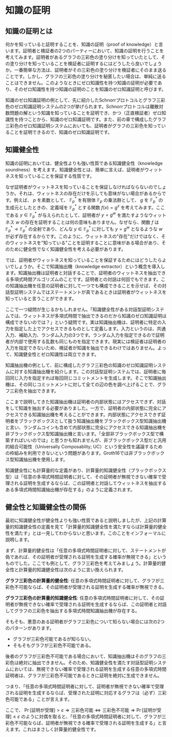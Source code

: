 # 知識の証明

## 知識の証明とは

何かを知っていると証明することを、知識の証明（proof of knowledge）と言います。証明者と検証者の2つのパーティーにおいて、知識の証明を行うことを考えてみます。証明者があるグラフの三彩色の塗り分けを知っていたとして、その塗り分けを知っていることを検証者に証明するにはどうしたら良いでしょうか。一番簡単な方法は、証明者がその三彩色の塗り分けを検証者にそのまま送ることです。しかし、グラフの三彩色の塗り分けを秘匿したい場合は、単純に送ることはできません。このようなときにゼロ知識性を持つ知識の証明が必要であり、そのゼロ知識性を持つ知識の証明のことを知識のゼロ知識証明と呼びます。

知識のゼロ知識証明の例として、先に紹介したSchnorrプロトコルとグラフ三彩色のゼロ知識証明システムの2つが挙げられます。Schnorrプロトコルは離散対数問題の解という知識を知っていることを証明でき、かつ（正直検証者）ゼロ知識性を持つことから、知識のゼロ知識証明です。また、前の章で構成したグラフ三彩色のゼロ知識証明システムにおいても、証明者がグラフの三彩色を知っていることを証明できるので、知識のゼロ知識証明です。

## 知識健全性

知識の証明においては、健全性よりも強い性質である知識健全性（knowledge soundness）を考えます。知識健全性とは、簡単に言えば、証明者がウィットネスを知っていることを保証する性質です。

なぜ証明者がウィットネスを知っていることを保証しなければならないのでしょうか。それは、ウィットネスの存在だけを示しても意味がない場合があるからです。例えば、 $p$ を素数として、 $\mathbb{F}_p^*$ を有限体 $\mathbb{F}_p$ の乗法群として、 $g$ を $\mathbb{F}_p^*$ の生成元としたときの、定義域を $\mathbb{F}_p^*$ とする関数 $f(x) = g^x$ を考えてみます。ここである $y \in \mathbb{F}_p^*$ が与えられたとして、証明者が $y=g^w$ を満たすようなウィットネス $w$ の存在を証明することは何の意味もありません。なぜなら、関数 $f$ は $\mathbb{F}_p^*\to\mathbb{F}_p^*$ の全射であり、どんな $y \in \mathbb{F}_p^*$ に対しても $y=g^w$ となるような $w$ が必ず存在するからです。このように、ウィットネスの"存在"だけではなく、そのウィットネスを"知っている"ことを証明することに意味がある場合があり、そのために健全性でなく知識健全性を考える必要があります。

では、証明者がウィットネスを知っていることを保証するためにはどうしたらよいでしょうか。そこで知識抽出機（knowledge extractor）という概念を導入します。知識抽出機は証明者と対話することで、証明者のウィットネスを抽出できる多項式時間アルゴリズムのことです。証明者との対話は何回でもできます。この知識抽出機を任意の証明者に対して一つでも構成できることを示せば、その対話型証明システムではステートメントが真であるときは証明者がウィットネスを知っていると言うことができます。

ここで一つ疑問が生じるかもしれません。「知識健全性がある対話型証明システムでは、ウィットネスが多項式時間で抽出できるのだから知識のゼロ知識証明は構成できないのでは？」という疑問です。実は知識抽出機は、証明者に特定の入力を指定した上でアクセスできるものとして定義します。入力というのは、共通入力、補助入力、ランダム入力の3つです。ランダム入力を指定できるので証明者が内部で使用する乱数も同じものを指定できます。現実には検証者は証明者の入力を指定できないため、検証者が知識を抽出できるわけではありません。よって、知識健全性とゼロ知識性は両立できます。

知識抽出機の例として、前に構成したグラフ三彩色の知識のゼロ知識証明システムに対する知識抽出機を紹介します。この対話型証明システムでは、証明者に毎回同じ入力を指定すれば毎回同じコミットメントを生成します。そこで知識抽出機は、その同じコミットメントに対して全ての辺の色を調べ上げることで、グラフ三彩色を抽出できます。

ここまで説明してきた知識抽出機は証明者の内部状態にはアクセスできず、対話をして知識を抽出する必要がありました。一方で、証明者の内部状態に完全にアクセスできる知識抽出機を考えることができます。内部状態にアクセスできず証明者をブラックボックスとして扱う知識抽出機をブラックボックス型知識抽出機と言い、ランダムコインも含めて内部状態に完全にアクセスできる知識抽出機を非ブラックボックス型知識抽出機と言います。「全部非ブラックボックス型で構築すればいいのでは」と思うかも知れませんが、非ブラックボックス型だと汎用的結合可能性（Universally Composablity; UC）という安全性を議論するための枠組みを利用できないという問題があります。Groth16では非ブラックボックス型知識抽出機を使用します。

知識健全性にも計算量的な定義があり、計算量的知識健全性（ブラックボックス型）は「任意の多項式時間証明者に対して、その証明者が無視できない確率で受理される証明を生成するならば、この証明者と対話してウィットネスを抽出するある多項式時間知識抽出機が存在する」のように定義されます。

## 健全性と知識健全性の関係

最初に知識健全性が健全性よりも強い性質であると説明しましたが、上記の計算量的知識健全性の定義を見て「計算量的知識健全性を満たすならば計算量的健全性を満たす」とは一見してわからないと思います。このことをインフォーマルに説明します。

まず、計算量的健全性は「任意の多項式時間証明者に対して、ステートメントが偽であれば、その証明者が受理される証明を生成する確率が無視できる」というものでした。ここでも例として、グラフ三彩色を考えてみましょう。計算量的健全性と計算量的知識健全性は次のように言い換えられます。

**グラフ三彩色の計算量的健全性**: 任意の多項式時間証明者に対して、グラフが三彩色不可能ならば、その証明者が受理される証明を生成する確率が無視できる。

**グラフ三彩色の計算量的知識健全性**: 任意の多項式時間証明者に対して、その証明者が無視できない確率で受理される証明を生成するならば、この証明者と対話してグラフの三彩色を抽出する多項式時間知識抽出機が存在する。

そもそも、悪意のある証明者がグラフ三彩色について知らない場合には次の2つのパターンがあります。

- グラフが三彩色可能であるが知らない。
- そもそもグラフが三彩色不可能である。

後者のグラフが三彩色不可能である場合において、知識抽出機はそのグラフの三彩色は絶対に抽出できません。そのため、知識健全性を満たす対話型証明システムにおいては、無視できない確率で受理される証明を生成する任意の多項式時間証明者は、グラフが三彩色不可能であるときに証明を絶対に生成できません。

つまり、「任意の多項式時間証明者に対して、証明者が無視できない確率で受理される証明を生成するならば、受理された証明に対応するグラフは（必ず）三彩色可能である」ことが言えます。

ここで、 $\operatorname{Pr}[\text{証明が受理}] > \varepsilon \Rightarrow \text{三彩色可能} \iff \text{三彩色不可能} \Rightarrow \operatorname{Pr}[\text{証明が受理}] \le \varepsilon$ のように対偶を取ると、「任意の多項式時間証明者に対して、グラフが三彩色不可能ならば、証明者が無視できる確率で受理される証明を生成する」と言えます。これはまさしく計算量的健全性です。
